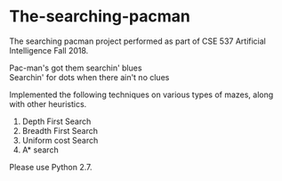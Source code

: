 # The-searching-pacman
The searching pacman project performed as part of CSE 537 Artificial Intelligence Fall 2018.

Pac-man's got them searchin' blues  
Searchin' for dots when there ain't no clues


Implemented the following techniques on various types of mazes, along with other heuristics.

1. Depth First Search
2. Breadth First Search
3. Uniform cost Search
4. A* search

Please use Python 2.7.
